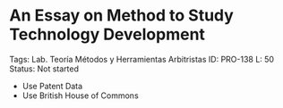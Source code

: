 # An Essay on Method to Study Technology Development

Tags: Lab. Teoría Métodos y Herramientas Arbitristas
ID: PRO-138
L: 50
Status: Not started

- Use Patent Data
- Use British House of Commons
